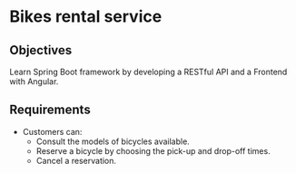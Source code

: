 # Bikes rental service

## Objectives

Learn Spring Boot framework by developing a RESTful API and a Frontend with Angular.

## Requirements

- Customers can:
  - Consult the models of bicycles available.
  - Reserve a bicycle by choosing the pick-up and drop-off times.
  - Cancel a reservation.